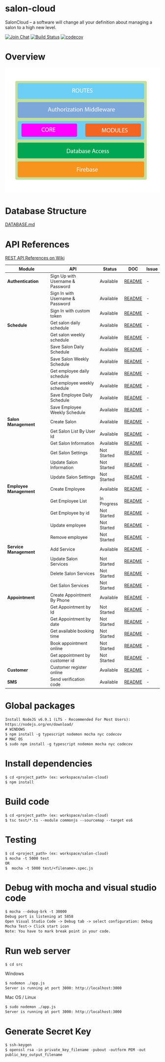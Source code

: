 # salon-cloud
SalonCloud – a software will change all your definition about managing a salon to a high new level.

[![Join Chat](https://img.shields.io/badge/gitter-join%20chat%20%E2%86%92-brightgreen.svg)](https://gitter.im/salon-cloud/Lobby?utm_source=share-link&utm_medium=link&utm_campaign=share-link)
[![Build Status](https://travis-ci.org/salonhelps/salon-cloud.svg?branch=master)](https://travis-ci.org/salonhelps/salon-cloud)
[![codecov](https://codecov.io/gh/salonhelps/salon-cloud/branch/master/graph/badge.svg)](https://codecov.io/gh/salonhelps/salon-cloud)
# Overview
![Alt text](/Salon_Architecture.png "SalonCloud Overview")


# Database Structure
[DATABASE.md](https://github.com/salonhelps/salon-cloud/blob/master/FirebaseDatabase.md)

API References
==============

[REST API References on
Wiki](https://github.com/thanhtruong0315/salon-cloud/wiki/REST-API-Preferences)

| Module                    | API                              | Status       | DOC           | Issue          |
|---------------------------|----------------------------------|--------------|---------------|----------------|
| **Authentication**        |  Sign Up with Username & Password| Available    | [README][10]  |              - |
|                           |  Sign In with Username & Password| Available    | [README][11]  |              - |
|                           |  Sign In with custom token       | Available    | [README][12]  |              - |
| **Schedule**              |  Get salon daily schedule        | Available    | [README][20]  |              - |
|                           |  Get salon weekly schedule       | Available    | [README][21]  |              - |
|                           |  Save Salon Daily Schedule       | Available    | [README][22]  |              - |
|                           |  Save Salon Weekly Schedule      | Available    | [README][23]  |              - |
|                           |  Get employee daily schedule     | Available    | [README][24]  |              - |
|                           |  Get employee weekly schedule    | Available    | [README][25]  |              - |
|                           |  Save Employee Daily Schedule    | Available    | [README][26]  |              - |
|                           |  Save Employee Weekly Schedule   | Available    | [README][27]  |              - |
| **Salon Management**      |  Create Salon                    | Available    | [README][30]  |              - |
|                           |  Get Salon List By User Id       | Available    | [README][31]  |              - |
|                           |  Get Salon Information           | Available    | [README][32]  |              - |
|                           |  Get Salon Settings              | Not Started  | [README][33]  |              - |
|                           |  Update Salon Information        | Not Started  | [README][34]  |              - |
|                           |  Update Salon Settings           | Not Started  | [README][35]  |              - |
|  **Employee Management**  |  Create Employee                 | Available    | [README][40]  |              - |
|                           |  Get Employee List               | In Progress  | [README][41]  |              - |
|                           |  Get Employee by id              | Not Started  | [README][42]  |              - |
|                           |  Update employee                 | Not Started  | [README][43]  |              - |
|                           |  Remove employee                 | Not Started  | [README][44]  |              - |
|  **Service Management**   |  Add Service                     | Available    | [README][50]  |              - |
|                           |  Update Salon Services           | Not Started  | [README][51]  |              - |
|                           |  Delete Salon Services           | Not Started  | [README][52]  |              - |
|                           |  Get Salon Services              | Not Started  | [README][53]  |              - |
|  **Appointment**          |  Create Appointment By Phone     | Available    | [README][60]  |              - |
|                           |  Get Appointment by Id           | Not Started  | [README][61]  |              - |
|                           |  Get Appointment by date         | Not Started  | [README][62]  |              - |
|                           |  Get available booking time      | Not Started  | [README][63]  |              - |
|                           |  Book appointment online         | Not Started  | [README][64]  |              - |
|                           |  Get appointment by customer id  | Not Started  | [README][65]  |              - |
|  **Customer**             |  Customer register online        | Available    | [README][70]  |              - |
|  **SMS**                  |  Send verification code          | Available    | [README][80]  |              - |

[10]: https://github.com/salonhelps/salon-cloud/wiki/Authentication#signup-with-email--password
[11]: https://github.com/salonhelps/salon-cloud/wiki/Authentication#signin-with-email--password
[12]:https://github.com/salonhelps/salon-cloud/wiki/Authentication#signin-with-custom-token
[20]: https://github.com/salonhelps/salon-cloud/wiki/Schedule#get-salon-daily-schedule
[21]: https://github.com/salonhelps/salon-cloud/wiki/Schedule#get-salon-weekly-schedule
[22]: https://github.com/salonhelps/salon-cloud/wiki/Schedule#save-salon-daily-schedule
[23]: https://github.com/salonhelps/salon-cloud/wiki/Schedule#save-salon-weekly-schedule
[24]: https://github.com/salonhelps/salon-cloud/wiki/Schedule#get-employee-daily-schedule
[25]: https://github.com/salonhelps/salon-cloud/wiki/Schedule#get-employee-weekly-schedule
[26]: https://github.com/salonhelps/salon-cloud/wiki/Schedule#save-employee-daily-schedule
[27]: https://github.com/salonhelps/salon-cloud/wiki/Schedule#save-employee-weekly-schedule
[30]: https://github.com/salonhelps/salon-cloud/wiki/Salon-Management#create-salon
[31]: https://github.com/salonhelps/salon-cloud/wiki/Salon-Management#get-salon-list-by-user-id
[32]: https://github.com/salonhelps/salon-cloud/wiki/Salon-Management#get-salon-information
[33]: https://github.com/salonhelps/salon-cloud/wiki/Salon-Managemen
[34]: https://github.com/salonhelps/salon-cloud/wiki/Salon-Managemen
[35]: https://github.com/salonhelps/salon-cloud/wiki/Salon-Managemen
[40]: https://github.com/salonhelps/salon-cloud/wiki/Employee-Management#create-employee
[41]: https://github.com/salonhelps/salon-cloud/wiki/Employee-Management#get-employee-list
[42]: https://github.com/salonhelps/salon-cloud/wiki/Employee-Management
[43]: https://github.com/salonhelps/salon-cloud/wiki/Employee-Management
[44]: https://github.com/salonhelps/salon-cloud/wiki/Employee-Management
[50]: https://github.com/salonhelps/salon-cloud/wiki/Service-Management#add-service
[51]: https://github.com/salonhelps/salon-cloud/wiki/Service-Management
[52]: https://github.com/salonhelps/salon-cloud/wiki/Service-Management
[53]: https://github.com/salonhelps/salon-cloud/wiki/Service-Management
[60]: https://github.com/salonhelps/salon-cloud/wiki/Appointment-Management#create-appointment-by-phone
[61]: https://github.com/salonhelps/salon-cloud/wiki/Appointment-Management
[62]: https://github.com/salonhelps/salon-cloud/wiki/Appointment-Management
[63]: https://github.com/salonhelps/salon-cloud/wiki/Appointment-Management#get-available-booking-time
[64]: https://github.com/salonhelps/salon-cloud/wiki/Appointment-Management#book-appointment-online
[65]: https://github.com/salonhelps/salon-cloud/wiki/Appointment-Management#get-appointment-by-customer-id
[70]: https://github.com/salonhelps/salon-cloud/wiki/Customer#signup-with-phonenumber-for-customer
[80]: https://github.com/salonhelps/salon-cloud/wiki/SMS#send-verification-code

Global packages
=============
```
Install NodeJS v6.9.1 (LTS - Recommended For Most Users): https://nodejs.org/en/download/
# WINDOWS
$ npm install -g typescript nodemon mocha nyc codecov
# MAC OS
$ sudo npm install -g typescript nodemon mocha nyc codecov
```

Install dependencies
=============
```
$ cd <project_path> (ex: workspace/salon-cloud)
$ npm install
```

Build code
=============
```
$ cd <project_path> (ex: workspace/salon-cloud)
$ tsc test/*.ts --module commonjs --sourcemap --target es6
```

Testing
=============
```
$ cd <project_path> (ex: workspace/salon-cloud)
$ mocha -t 5000 test
OR
$  mocha -t 5000 test/<filename>.spec.js
```

Debug with mocha and visual studio code
=============
```
$ mocha --debug-brk -t 30000
Debug port is listening at 5858
Open Visual Studio Code -> Debug tab -> select configuration: Debug Mocha Test-> Click start icon
Note: You have to mark break point in your code.
```

Run web server
=============
```
$ cd src
```
Windows
```
$ nodemon ./app.js
Server is running at port 3000: http://localhost:3000
```
Mac OS / Linux
```
$ sudo nodemon ./app.js
Server is running at port 3000: http://localhost:3000
```

Generate Secret Key 
=============
```
$ ssh-keygen
$ openssl rsa -in private_key_filename -pubout -outform PEM -out public_key_output_filename
```


